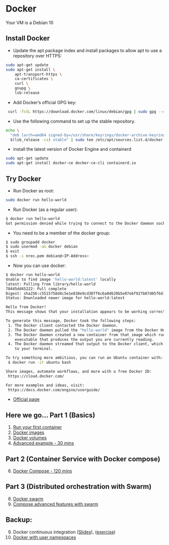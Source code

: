 # Docker

Your VM is a Debian 10

Install Docker
---------------
* Update the apt package index and install packages to allow apt to use a repository over HTTPS:
```bash
sudo apt-get update
sudo apt-get install \
    apt-transport-https \
    ca-certificates \
    curl \
    gnupg \
    lsb-release

```
* Add Docker’s official GPG key:
```bash
 curl -fsSL https://download.docker.com/linux/debian/gpg | sudo gpg --dearmor -o /usr/share/keyrings/docker-archive-keyring.gpg
```
* Use the following command to set up the stable repository.
```bash
echo \
  "deb [arch=amd64 signed-by=/usr/share/keyrings/docker-archive-keyring.gpg] https://download.docker.com/linux/debian \
  $(lsb_release -cs) stable" | sudo tee /etc/apt/sources.list.d/docker.list > /dev/null
```
* install the latest version of Docker Engine and containerd
```bash
sudo apt-get update
sudo apt-get install docker-ce docker-ce-cli containerd.io
```

Try Docker
-----------
* Run Docker as root:
```bash
sudo docker run hello-world
```
* Run Docker (as a regular user):
```bash
$ docker run hello-world
Got permission denied while trying to connect to the Docker daemon socket at unix:///var/run/docker.sock: Get http://%2Fvar%2Frun%2Fdocker.sock/v1.27/images/json: dial unix /var/run/docker.sock: connect: permission denied
```
* You need to be a member of the docker group:
```bash
$ sudo groupadd docker
$ sudo usermod -aG docker debian
$ exit
$ ssh -i nrec.pem debian@<IP-Address>
```
* Now you can use docker:
```bash
$ docker run hello-world
Unable to find image 'hello-world:latest' locally
latest: Pulling from library/hello-world
78445dd45222: Pull complete
Digest: sha256:c5515758d4c5e1e838e9cd307f6c6a0d620b5e07e6f927b07d05f6d12a1ac8d7
Status: Downloaded newer image for hello-world:latest

Hello from Docker!
This message shows that your installation appears to be working correctly.

To generate this message, Docker took the following steps:
 1. The Docker client contacted the Docker daemon.
 2. The Docker daemon pulled the "hello-world" image from the Docker Hub.
 3. The Docker daemon created a new container from that image which runs the
    executable that produces the output you are currently reading.
 4. The Docker daemon streamed that output to the Docker client, which sent it
    to your terminal.

To try something more ambitious, you can run an Ubuntu container with:
 $ docker run -it ubuntu bash

Share images, automate workflows, and more with a free Docker ID:
 https://cloud.docker.com/

For more examples and ideas, visit:
 https://docs.docker.com/engine/userguide/
```
* [Official page](https://docs.docker.com/engine/install/debian/)

Here we go... Part 1 (Basics)
------------------------------
1. [Run your first container](http://training.play-with-docker.com/ops-s1-hello/)
2. [Docker images](http://training.play-with-docker.com/ops-s1-images/)
3. [Docker volumes](http://training.play-with-docker.com/docker-volumes/)
4. [Advanced example - 30 mins](http://training.play-with-docker.com/beginner-linux/)

Part 2 (Container Service with Docker compose)
------------------------------------------------
6. [Docker Compose - 120 mins](https://github.com/abdulrahmanazab/docker-training-neic/blob/prace-training-2021/docker-compose.md)

Part 3 (Distributed orchestration with Swarm)
----------------------------------------------
8. [Docker swarm](http://training.play-with-docker.com/swarm-mode-intro/)
9. [Compose advanced features with swarm](http://training.play-with-docker.com/ops-s1-swarm-intro/)

Backup:
--------
9. Docker continuous integration ([Slides](https://github.com/abdulrahmanazab/docker-training-neic/blob/research-bazaar-2020/Docker-continous-integration.pdf)), ([exercise](https://github.com/abdulrahmanazab/docker-training-neic/blob/research-bazaar-2020/docker-continuous-integration.md))
10. [Docker with user namespaces](https://github.com/abdulrahmanazab/docker-training-neic/blob/research-bazaar-2020/docker-userns.md)


